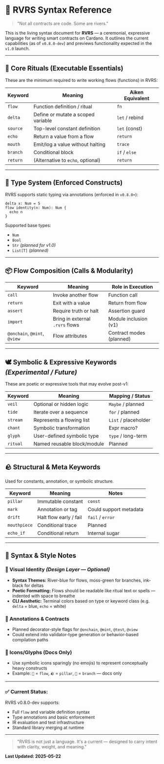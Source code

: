 # 📜 RVRS Syntax Reference

> "Not all contracts are code. Some are rivers."

This is the living syntax document for **RVRS** — a ceremonial, expressive language for writing smart contracts on Cardano. It outlines the current capabilities (as of `v0.8.0-dev`) and previews functionality expected in the `v1.0` launch.

---

## 🌿 Core Rituals (Executable Essentials)

These are the minimum required to write working flows (functions) in RVRS:

| Keyword   | Meaning                             | Aiken Equivalent |
|-----------|--------------------------------------|------------------|
| `flow`    | Function definition / ritual         | `fn`             |
| `delta`   | Define or mutate a scoped variable   | `let` / rebind   |
| `source`  | Top-level constant definition        | `let` (const)    |
| `echo`    | Return a value from a flow           | `return`         |
| `mouth`   | Emit/log a value without halting     | `trace`          |
| `branch`  | Conditional block                    | `if` / `else`    |
| `return`  | (Alternative to `echo`, optional)    | `return`         |

---

## 🧠 Type System (Enforced Constructs)

RVRS supports static typing via annotations (enforced in `v0.8.0+`):

```rvrs
delta x: Num = 5
flow identity(n: Num): Num {
  echo n
}
```

Supported base types:
- `Num`
- `Bool`
- `Str` *(planned for v1.0)*
- `List[T]` *(planned)*

---

## 📦 Flow Composition (Calls & Modularity)

| Keyword   | Meaning                          | Role in Execution     |
|-----------|----------------------------------|------------------------|
| `call`    | Invoke another flow              | Function call          |
| `return`  | Exit with a value                | Return from flow       |
| `assert`  | Require truth or halt            | Assertion guard        |
| `import`  | Bring in external `.rvrs` flows  | Module inclusion (v1)  |
| `@onchain`, `@mint`, `@view` | Flow attributes | Contract modes (planned) |

---

## 🕊️ Symbolic & Expressive Keywords *(Experimental / Future)*

These are poetic or expressive tools that may evolve post-v1:

| Keyword     | Meaning                             | Mapping / Status     |
|-------------|--------------------------------------|-----------------------|
| `veil`      | Optional or hidden logic             | `Maybe` / planned     |
| `tide`      | Iterate over a sequence              | `for` / planned       |
| `stream`    | Represents a flowing list            | `List` / placeholder  |
| `chant`     | Symbolic transformation              | Expr macro?     |
| `glyph`     | User-defined symbolic type           | `type` / long-term    |
| `ritual`    | Named reusable block/module          | Planned               |

---

## 🪨 Structural & Meta Keywords

Used for constants, annotation, or symbolic structure.

| Keyword     | Meaning                              | Notes                  |
|-------------|---------------------------------------|------------------------|
| `pillar`    | Immutable constant                   | `const`                |
| `mark`      | Annotation or tag                    | Could support metadata |
| `drift`     | Halt flow early / fail               | `fail` / `error`       |
| `mouthpiece`| Conditional trace                    | Planned                |
| `echo_if`   | Conditional return                   | Internal sugar         |

---

## 🧪 Syntax & Style Notes

### 🎨 Visual Identity *(Design Layer — Optional)*

- **Syntax Themes:** River-blue for flows, moss-green for branches, ink-black for deltas
- **Poetic Formatting:** Flows should be readable like ritual text or spells — indented with space to breathe
- **CLI Aesthetic:** Terminal colors based on type or keyword class (e.g. `delta` = blue, `echo` = white)

### 🔖 Annotations & Contracts

- Planned decorator-style flags for `@onchain`, `@mint`, `@test`, `@view`
- Could extend into validator-type generation or behavior-based compilation paths

### 📘 Icons/Glyphs (Docs Only)

- Use symbolic icons sparingly (no emojis) to represent conceptually heavy constructs
- Example: `🌊` = `flow`, `🪨` = `pillar`, `🔀` = `branch` — docs only

---

### ✅ Current Status:  
RVRS v0.8.0-dev supports:
- Full `flow` and variable definition syntax
- Type annotations and basic enforcement
- IR evaluation and test infrastructure
- Standard library merging at runtime

---

> "RVRS is not just a language. It's a current — designed to carry intent with clarity, weight, and meaning."

**Last Updated: 2025-05-22**

